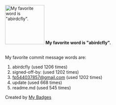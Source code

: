 <img src="https://github.com/my-badges/my-badges/blob/master/src/all-badges/favorite-word/favorite-word.png?raw=true" alt="My favorite word is &quot;abirdcfly&quot;." title="My favorite word is &quot;abirdcfly&quot;." width="128">
<strong>My favorite word is &quot;abirdcfly&quot;.</strong>
<br><br>

My favorite commit message words are:

1. abirdcfly (used 1206 times)
2. signed-off-by: (used 1202 times)
3. <fp544037857@gmail.com> (used 1202 times)
4. update (used 668 times)
5. readme.md (used 545 times)


Created by <a href="https://github.com/my-badges/my-badges">My Badges</a>